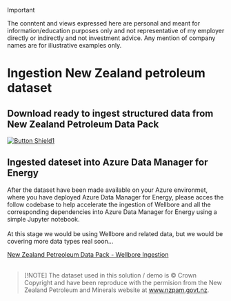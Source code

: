 > [!IMPORTANT]  
> The conntent and views expressed here are personal and meant for information/education purposes only and not representative of my employer directly or indirectly and not investment advice. Any mention of company names are for illustrative examples only.
> 
# Ingestion New Zealand petroleum dataset

## Download ready to ingest structured data from New Zealand Petroleum Data Pack

[![Button Shield1]][Shield1]
<br>

<!---------------------------------------------------------------------------->
[Button Shield1]: https://img.shields.io/badge/Download_data_pack_here-37a779?style=for-the-badge
[License]: LICENSE
[Shield1]: https://1drv.ms/f/c/f8141d50838d7532/Eob9KNiUh3ZJlhEttOmWwjkBT24TTu3uD1d9Lrib5-ILRQ?e=ouSPJg
[KBD]: Types/KBD.md
[#]: #

## Ingested dateset into Azure Data Manager for Energy
After the dataset have been made available on your Azure environmet, where you have deployed Azure Data Manager for Energy, please acces the follow codebase to help accelerate the ingestion of Wellbore and all the corresponding dependencies into Azure Data Manager for Energy using a simple Jupyter notebook. <br><br>
At this stage we would be using Wellbore and related data, but we would be covering more data types real soon...
<BR>

[New Zealand Petreoleum Data Pack - Wellbore Ingestion](https://github.com/mkbinc007/ADME-Wellbore-Data-Ingestion)
<BR><br>


> [!NOTE]  The dataset used in this solution / demo is © Crown Copyright and have been reproduce with the permision from the New Zealand Petroleum and Minerals website at www.nzpam.govt.nz.
